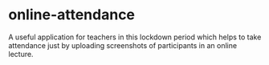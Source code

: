 # online-attendance
A useful application for teachers in this lockdown period which helps to take attendance just by uploading screenshots of participants in an online lecture.
